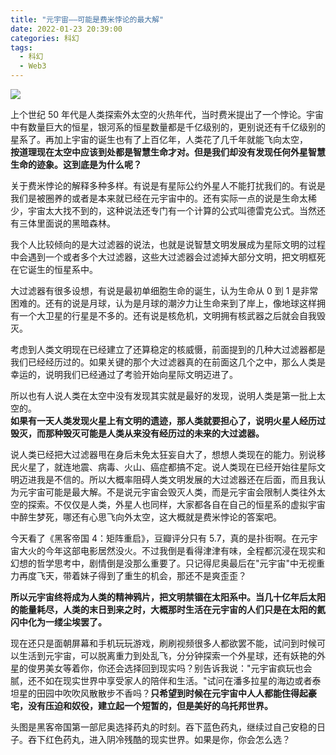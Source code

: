 ```yaml
---
title: "元宇宙——可能是费米悖论的最大解"
date: 2022-01-23 20:39:00
categories: 科幻
tags:
  - 科幻
  - Web3
---
```


![](2f86747f7be90ba31772dff012b8f6c5.jpeg)

上个世纪 50 年代是人类探索外太空的火热年代，当时费米提出了一个悖论。宇宙中有数量巨大的恒星，银河系的恒星数量都是千亿级别的，更别说还有千亿级别的星系了。再加上宇宙的诞生也有了上百亿年，人类花了几千年就能飞向太空，  
**按道理现在太空中应该到处都是智慧生命才对。但是我们却没有发现任何外星智慧生命的迹象。这到底是为什么呢？**

关于费米悖论的解释多种多样。有说是有星际公约外星人不能打扰我们的。有说是我们是被圈养的或者是本来就已经在元宇宙中的。还有实际一点的说是生命太稀少，宇宙太大找不到的，这种说法还专门有一个计算的公式叫德雷克公式。当然还有三体里面说的黑暗森林。

我个人比较倾向的是大过滤器的说法，也就是说智慧文明发展成为星际文明的过程中会遇到一个或者多个大过滤器，这些大过滤器会过滤掉大部分文明，把文明框死在它诞生的恒星系中。

大过滤器有很多设想，有说是最初单细胞生命的诞生，认为生命从 0 到 1 是非常困难的。还有的说是月球，认为是月球的潮汐力让生命来到了岸上，像地球这样拥有一个大卫星的行星是不多的。还有说是核危机，文明拥有核武器之后就会自我毁灭。

考虑到人类文明现在已经建立了还算稳定的核威慑，前面提到的几种大过滤器都是我们已经经历过的。如果关键的那个大过滤器真的在前面这几个之中，那么人类是幸运的，说明我们已经通过了考验开始向星际文明迈进了。

所以也有人说人类在太空中没有发现其实就是最好的发现，说明人类是第一批上太空的。  
**如果有一天人类发现火星上有文明的遗迹，那人类就要担心了，说明火星人经历过毁灭，而那种毁灭可能是人类从来没有经历过的未来的大过滤器。**

说人类已经把大过滤器甩在身后未免太狂妄自大了，想想人类现在的能力。别说移民火星了，就连地震、病毒、火山、癌症都搞不定。说人类现在已经开始往星际文明迈进我是不信的。所以大概率阻碍人类文明发展的大过滤器还在后面，而且我认为元宇宙可能是最大解。不是说元宇宙会毁灭人类，而是元宇宙会限制人类往外太空的探索。不仅仅是人类，外星人也同样，大家都各自在自己的恒星系的虚拟宇宙中醉生梦死，哪还有心思飞向外太空，这大概就是费米悖论的答案吧。

今天看了《黑客帝国 4：矩阵重启》，豆瓣评分只有 5.7，真的是扑街啊。在元宇宙大火的今年这部电影居然没火。不过我倒是看得津津有味，全程都沉浸在现实和幻想的哲学思考中，剧情倒是没那么重要了。只记得尼奥最后在"元宇宙"中无视重力再度飞天，带着妹子得到了重生的机会，那还不是爽歪歪？

**所以元宇宙终将成为人类的精神鸦片，把文明禁锢在太阳系中。当几十亿年后太阳的能量耗尽，人类的末日到来之时，大概那时生活在元宇宙的人们只是在太阳的氦闪中化为一缕尘埃罢了。**

现在还只是面朝屏幕和手机玩玩游戏，刷刷视频很多人都欲罢不能，试问到时候可以生活到元宇宙，可以脱离重力到处乱飞，分分钟探索一个外星球，还有妖艳的外星的俊男美女等着你，你还会选择回到现实吗？别告诉我说："元宇宙疯玩也会腻，还不如在现实世界中享受家人的陪伴和生活。"试问在潘多拉星的海边或者泰坦星的田园中吹吹风散散步不香吗？**只希望到时候在元宇宙中人人都能住得起豪宅，没有压迫和奴役，建立起一个短暂的，但是美好的乌托邦世界。**

头图是黑客帝国第一部尼奥选择药丸的时刻。吞下蓝色药丸，继续过自己安稳的日子。吞下红色药丸，进入阴冷残酷的现实世界。如果是你，你会怎么选？
